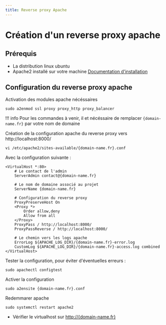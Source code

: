 ```yaml
---
title: Reverse proxy Apache
---
```


# Création d'un reverse proxy apache

## Prérequis

-   La distribution linux ubuntu
-   Apache2 installé sur votre machine [Documentation d'installation](https://www.digitalocean.com/community/tutorials/how-to-install-the-apache-web-server-on-ubuntu-22-04)


## Configuration du reverse proxy apache

Activation des modules apache nécéssaires

```shell
sudo a2enmod ssl proxy proxy_http proxy_balancer
```

!!! info
    Pour les commandes à venir, il et nécéssaire de remplacer `{domain-name.fr}` par votre nom de domaine


Création de la configuration apache du reverse proxy vers http://localhost:8000/

```shell
vi /etc/apache2/sites-available/{domain-name.fr}.conf
```

Avec la configuration suivante :

```apacheconf title="/etc/apache2/sites-available/{domain-name.fr}.conf"
<VirtualHost *:80>
    # Le contact de l'admin
	ServerAdmin contact@{domain-name.fr}

    # Le nom de domaine associé au projet
    ServerName {domain-name.fr}

    # Configuration du reverse proxy
    ProxyPreserveHost On
    <Proxy *>
        Order allow,deny
        Allow from all
    </Proxy>
    ProxyPass / http://localhost:8000/
    ProxyPassReverse / http://localhost:8000/

    # Le chemin vers les logs apache
    ErrorLog ${APACHE_LOG_DIR}/{domain-name.fr}-error.log
    CustomLog ${APACHE_LOG_DIR}/{domain-name.fr}-access.log combined
</VirtualHost>
```

Tester la configuration, pour éviter d'éventuelles erreurs :

```shell
sudo apachectl configtest
```

Activer la configuration

```shell
sudo a2ensite {domain-name.fr}.conf
```

Redemmarer apache

```shell
sudo systemctl restart apache2
```

-   Vérifier le virtualhost sur [http://{domain-name.fr}](http://{domain-name.fr})
